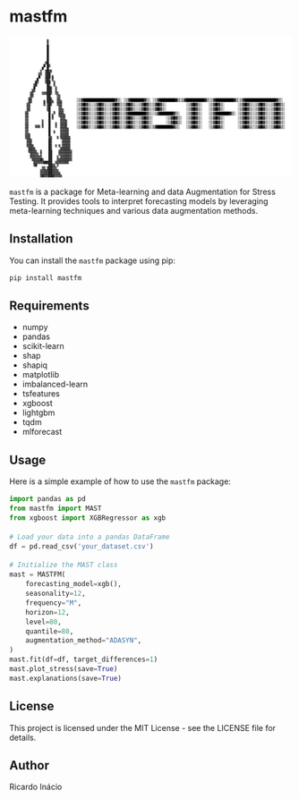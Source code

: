 # mastfm

![](https://github.com/ricardoinaciopt/mastfm/blob/main/mastfm-header.png?raw=true)

`mastfm` is a package for Meta-learning and data Augmentation for Stress Testing. It provides tools to interpret forecasting models by leveraging meta-learning techniques and various data augmentation methods.

## Installation

You can install the `mastfm` package using pip:

```sh
pip install mastfm
```

## Requirements

- numpy
- pandas
- scikit-learn
- shap
- shapiq
- matplotlib
- imbalanced-learn
- tsfeatures
- xgboost
- lightgbm
- tqdm
- mlforecast

## Usage

Here is a simple example of how to use the `mastfm` package:

```python
import pandas as pd
from mastfm import MAST
from xgboost import XGBRegressor as xgb

# Load your data into a pandas DataFrame
df = pd.read_csv('your_dataset.csv')

# Initialize the MAST class
mast = MASTFM(
    forecasting_model=xgb(),
    seasonality=12,
    frequency="M",
    horizon=12,
    level=80,
    quantile=80,
    augmentation_method="ADASYN",
)
mast.fit(df=df, target_differences=1)
mast.plot_stress(save=True)
mast.explanations(save=True)
```

## License

This project is licensed under the MIT License - see the LICENSE file for details.

## Author

Ricardo Inácio
